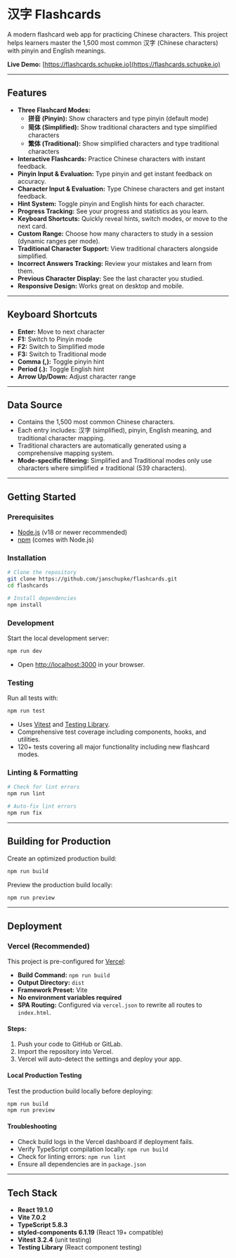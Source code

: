 # 汉字 Flashcards

A modern flashcard web app for practicing Chinese characters. This project helps learners master the 1,500 most common 汉字 (Chinese characters) with pinyin and English meanings.

**Live Demo:** [https://flashcards.schupke.io](https://flashcards.schupke.io)

---

## Features

- **Three Flashcard Modes:**
  - **拼音 (Pinyin):** Show characters and type pinyin (default mode)
  - **简体 (Simplified):** Show traditional characters and type simplified characters
  - **繁体 (Traditional):** Show simplified characters and type traditional characters
- **Interactive Flashcards:** Practice Chinese characters with instant feedback.
- **Pinyin Input & Evaluation:** Type pinyin and get instant feedback on accuracy.
- **Character Input & Evaluation:** Type Chinese characters and get instant feedback.
- **Hint System:** Toggle pinyin and English hints for each character.
- **Progress Tracking:** See your progress and statistics as you learn.
- **Keyboard Shortcuts:** Quickly reveal hints, switch modes, or move to the next card.
- **Custom Range:** Choose how many characters to study in a session (dynamic ranges per mode).
- **Traditional Character Support:** View traditional characters alongside simplified.
- **Incorrect Answers Tracking:** Review your mistakes and learn from them.
- **Previous Character Display:** See the last character you studied.
- **Responsive Design:** Works great on desktop and mobile.

---

## Keyboard Shortcuts

- **Enter:** Move to next character
- **F1:** Switch to Pinyin mode
- **F2:** Switch to Simplified mode  
- **F3:** Switch to Traditional mode
- **Comma (,):** Toggle pinyin hint
- **Period (.):** Toggle English hint
- **Arrow Up/Down:** Adjust character range

---

## Data Source

- Contains the 1,500 most common Chinese characters.
- Each entry includes: 汉字 (simplified), pinyin, English meaning, and traditional character mapping.
- Traditional characters are automatically generated using a comprehensive mapping system.
- **Mode-specific filtering:** Simplified and Traditional modes only use characters where simplified ≠ traditional (539 characters).

---

## Getting Started

### Prerequisites
- [Node.js](https://nodejs.org/) (v18 or newer recommended)
- [npm](https://www.npmjs.com/) (comes with Node.js)

### Installation
```bash
# Clone the repository
git clone https://github.com/janschupke/flashcards.git
cd flashcards

# Install dependencies
npm install
```

### Development
Start the local development server:
```bash
npm run dev
```
- Open [http://localhost:3000](http://localhost:3000) in your browser.

### Testing
Run all tests with:
```bash
npm run test
```
- Uses [Vitest](https://vitest.dev/) and [Testing Library](https://testing-library.com/).
- Comprehensive test coverage including components, hooks, and utilities.
- 120+ tests covering all major functionality including new flashcard modes.

### Linting & Formatting
```bash
# Check for lint errors
npm run lint

# Auto-fix lint errors
npm run fix
```

---

## Building for Production
Create an optimized production build:
```bash
npm run build
```
Preview the production build locally:
```bash
npm run preview
```

---

## Deployment

### Vercel (Recommended)
This project is pre-configured for [Vercel](https://vercel.com/):
- **Build Command:** `npm run build`
- **Output Directory:** `dist`
- **Framework Preset:** Vite
- **No environment variables required**
- **SPA Routing:** Configured via `vercel.json` to rewrite all routes to `index.html`.

#### Steps:
1. Push your code to GitHub or GitLab.
2. Import the repository into Vercel.
3. Vercel will auto-detect the settings and deploy your app.

#### Local Production Testing
Test the production build locally before deploying:
```bash
npm run build
npm run preview
```

#### Troubleshooting
- Check build logs in the Vercel dashboard if deployment fails.
- Verify TypeScript compilation locally: `npm run build`
- Check for linting errors: `npm run lint`
- Ensure all dependencies are in `package.json`

---

## Tech Stack
- **React 19.1.0**
- **Vite 7.0.2**
- **TypeScript 5.8.3**
- **styled-components 6.1.19** (React 19+ compatible)
- **Vitest 3.2.4** (unit testing)
- **Testing Library** (React component testing)
